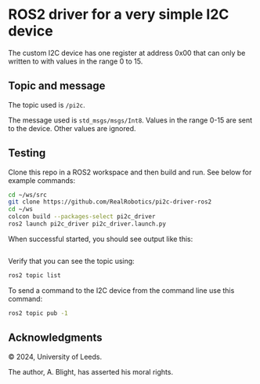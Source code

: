 # ROS2 driver for a very simple I2C device

The custom I2C device has one register at address 0x00 that can only be written to with values in the range 0 to 15.

## Topic and message

The topic used is `/pi2c`.

The message used is `std_msgs/msgs/Int8`.  Values in the range 0-15 are sent to the device.  Other values are ignored.

## Testing

Clone this repo in a ROS2 workspace and then build and run.  See below for example commands:

```bash
cd ~/ws/src
git clone https://github.com/RealRobotics/pi2c-driver-ros2
cd ~/ws
colcon build --packages-select pi2c_driver
ros2 launch pi2c_driver pi2c_driver.launch.py
```

When successful started, you should see output like this:

```text

```

Verify that you can see the topic using:

```bash
ros2 topic list
```

To send a command to the I2C device from the command line use this command:

```bash
ros2 topic pub -1
```



## Acknowledgments

© 2024, University of Leeds.

The author, A. Blight, has asserted his moral rights.
